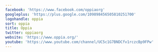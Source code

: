 ```yaml
---
facebook: 'https://www.facebook.com/oppiaorg'
googleplus: 'https://plus.google.com/109898456505810251700'
logohandle: oppia
sort: oppia
title: Oppia
twitter: oppiaorg
website: 'https://www.oppia.org/'
youtube: 'https://www.youtube.com/channel/UC5c1G7BNDCfv1rczcBp9FPw'
---
```

